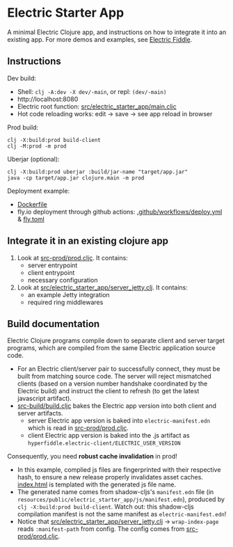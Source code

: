 # Electric Starter App

A minimal Electric Clojure app, and instructions on how to integrate it into an existing app. For more demos and examples, see [Electric Fiddle](https://github.com/hyperfiddle/electric-fiddle).

## Instructions

Dev build:

* Shell: `clj -A:dev -X dev/-main`, or repl: `(dev/-main)`
* http://localhost:8080
* Electric root function: [src/electric_starter_app/main.cljc](src/electric_starter_app/main.cljc)
* Hot code reloading works: edit -> save -> see app reload in browser

Prod build:

```shell
clj -X:build:prod build-client
clj -M:prod -m prod
```

Uberjar (optional):
```
clj -X:build:prod uberjar :build/jar-name "target/app.jar"
java -cp target/app.jar clojure.main -m prod
```

Deployment example:
- [Dockerfile](Dockerfile)
- fly.io deployment through github actions: [.github/workflows/deploy.yml](.github/workflows/deploy.yml) & [fly.toml](fly.toml)

## Integrate it in an existing clojure app

1. Look at [src-prod/prod.cljc](src-prod/prod.cljc). It contains:
    - server entrypoint
    - client entrypoint
    - necessary configuration
2. Look at [src/electric_starter_app/server_jetty.clj](src/electric_starter_app/server_jetty.clj). It contains:
   - an example Jetty integration
   - required ring middlewares

## Build documentation

Electric Clojure programs compile down to separate client and server target programs, which are compiled from the same Electric application source code.

* For an Electric client/server pair to successfully connect, they must be built from matching source code. The server will reject mismatched clients (based on a version number handshake coordinated by the Electric build) and instruct the client to refresh (to get the latest javascript artifact).
* [src-build/build.cljc](src-build/build.clj) bakes the Electric app version into both client and server artifacts.
  * server Electric app version is baked into `electric-manifest.edn` which is read in [src-prod/prod.cljc](src-prod/prod.cljc).
  * client Electric app version is baked into the .js artifact as `hyperfiddle.electric-client/ELECTRIC_USER_VERSION`

Consequently, you need **robust cache invalidation** in prod!
  * In this example, complied js files are fingerprinted with their respective hash, to ensure a new release properly invalidates asset caches. [index.html](resources/public/electric_starter_app/index.html) is templated with the generated js file name.
  * The generated name comes from shadow-cljs's `manifest.edn` file (in `resources/public/electric_starter_app/js/manifest.edn`), produced by `clj -X:build:prod build-client`. Watch out: this shadow-cljs compilation manifest is not the same manifest as `electric-manifest.edn`!
  * Notice that [src/electric_starter_app/server_jetty.clj](src/electric_starter_app/server_jetty.clj) -> `wrap-index-page` reads `:manifest-path` from config. The config comes from [src-prod/prod.cljc](src-prod/prod.cljc).
